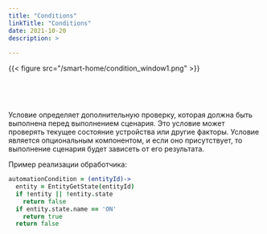 ```yaml
---
title: "Conditions"
linkTitle: "Conditions"
date: 2021-10-20
description: >
  
---
```


{{< figure src="/smart-home/condition_window1.png" >}}

&nbsp;

&nbsp;

Условие определяет дополнительную проверку, которая должна быть выполнена перед выполнением сценария. Это условие может
проверять текущее состояние устройства или другие факторы. Условие является опциональным компонентом, и если оно
присутствует,
то выполнение сценария будет зависеть от его результата.

Пример реализации обработчика:

```coffeescript
automationCondition = (entityId)->
  entity = EntityGetState(entityId)
  if !entity || !entity.state
    return false
  if entity.state.name == 'ON'
    return true
  return false
```
